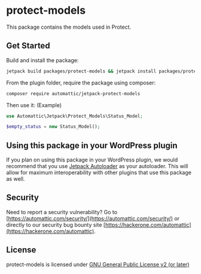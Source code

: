 # protect-models

This package contains the models used in Protect. 

## Get Started
Build and install the package:

```sh
jetpack build packages/protect-models && jetpack install packages/protect-models
```

From the plugin folder, require the package using composer:

```sh
composer require automattic/jetpack-protect-models
```

Then use it: (Example)

```php
use Automattic\Jetpack\Protect_Models\Status_Model;

$empty_status = new Status_Model();
```

## Using this package in your WordPress plugin

If you plan on using this package in your WordPress plugin, we would recommend that you use [Jetpack Autoloader](https://packagist.org/packages/automattic/jetpack-autoloader) as your autoloader. This will allow for maximum interoperability with other plugins that use this package as well.

## Security

Need to report a security vulnerability? Go to [https://automattic.com/security/](https://automattic.com/security/) or directly to our security bug bounty site [https://hackerone.com/automattic](https://hackerone.com/automattic).

## License

protect-models is licensed under [GNU General Public License v2 (or later)](./LICENSE.txt)

